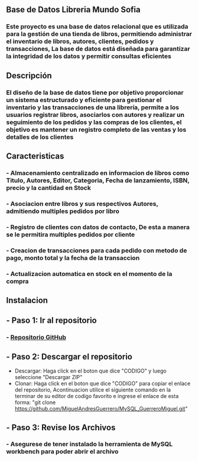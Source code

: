 ## Base de Datos Libreria Mundo Sofia

### Este proyecto es una base de datos relacional que es utilizada para la gestión de una tienda de libros, permitiendo administrar el inventario de libros, autores, clientes, pedidos y transacciones, La base de datos está diseñada para garantizar la integridad de los datos y permitir consultas eficientes

## Descripción

### El diseño de la base de datos tiene por objetivo proporcionar un sistema estructurado y eficiente para gestionar el inventario y las transacciones de una librería, permite a los usuarios registrar libros, asociarlos con autores y realizar un seguimiento de los pedidos y las compras de los clientes, el objetivo es mantener un registro completo de las ventas y los detalles de los clientes

## Caracteristicas

### - Almacenamiento centralizado en informacion de libros como Titulo, Autores, Editor, Categoria, Fecha de lanzamiento, ISBN, precio y la cantidad en Stock
### - Asociacion entre libros y sus respectivos Autores, admitiendo multiples pedidos por libro
### - Registro de clientes con datos de contacto, De esta a manera se le permitira multiples pedidos por cliente
### - Creacion de transacciones para cada pedido con metodo de pago, monto total y la fecha de la transaccion
### - Actualizacion automatica en stock en el momento de la compra

## Instalacion

## - Paso 1: Ir al repositorio
### - <a href="https://github.com/MiguelAndresGuerrero/MySQL_GuerreroMiguel">Repositorio GitHub</a>

## - Paso 2: Descargar el repositorio

- Descargar: Haga click en el boton que dice "CODIGO" y luego seleccione "Descargar ZIP"
- Clonar: Haga click en el boton que dice "CODIGO" para copiar el enlace del repositorio, Acontinuacion utilice el siguiente comando en la terminar de su editor de codigo favorito e ingrese el enlace de esta forma: "git clone https://github.com/MiguelAndresGuerrero/MySQL_GuerreroMiguel.git"

## - Paso 3: Revise los Archivos

 ### - Asegurese de tener instalado la herramienta de MySQL workbench para poder abrir el archivo

